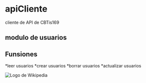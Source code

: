 # apiCliente
cliente de API de CBTis169

## modulo de usuarios

Funsiones
----------
*leer usuarios
*crear usuarios
*borrar usuarios
*actualizar usuarios

![Logo de Wikipedia](https://upload.wikimedia.org/wikipedia/en/8/80/Wikipedia-logo-v2.svg "Wikipedia logo")
